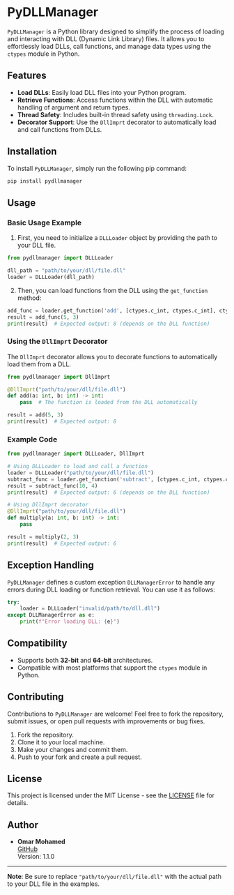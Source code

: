# PyDLLManager

`PyDLLManager` is a Python library designed to simplify the process of loading and interacting with DLL (Dynamic Link Library) files. It allows you to effortlessly load DLLs, call functions, and manage data types using the `ctypes` module in Python.

## Features

- **Load DLLs**: Easily load DLL files into your Python program.
- **Retrieve Functions**: Access functions within the DLL with automatic handling of argument and return types.
- **Thread Safety**: Includes built-in thread safety using `threading.Lock`.
- **Decorator Support**: Use the `DllImprt` decorator to automatically load and call functions from DLLs.

## Installation

To install `PyDLLManager`, simply run the following pip command:

```bash
pip install pydllmanager
```

## Usage

### Basic Usage Example

1. First, you need to initialize a `DLLLoader` object by providing the path to your DLL file.

```python
from pydllmanager import DLLLoader

dll_path = "path/to/your/dll/file.dll"
loader = DLLLoader(dll_path)
```

2. Then, you can load functions from the DLL using the `get_function` method:

```python
add_func = loader.get_function('add', [ctypes.c_int, ctypes.c_int], ctypes.c_int)
result = add_func(5, 3)
print(result)  # Expected output: 8 (depends on the DLL function)
```

### Using the `DllImprt` Decorator

The `DllImprt` decorator allows you to decorate functions to automatically load them from a DLL.

```python
from pydllmanager import DllImprt

@DllImprt("path/to/your/dll/file.dll")
def add(a: int, b: int) -> int:
    pass  # The function is loaded from the DLL automatically

result = add(5, 3)
print(result)  # Expected output: 8
```

### Example Code

```python
from pydllmanager import DLLLoader, DllImprt

# Using DLLLoader to load and call a function
loader = DLLLoader("path/to/your/dll/file.dll")
subtract_func = loader.get_function('subtract', [ctypes.c_int, ctypes.c_int], ctypes.c_int)
result = subtract_func(10, 4)
print(result)  # Expected output: 6 (depends on the DLL function)

# Using DllImprt decorator
@DllImprt("path/to/your/dll/file.dll")
def multiply(a: int, b: int) -> int:
    pass

result = multiply(2, 3)
print(result)  # Expected output: 6
```

## Exception Handling

`PyDLLManager` defines a custom exception `DLLManagerError` to handle any errors during DLL loading or function retrieval. You can use it as follows:

```python
try:
    loader = DLLLoader("invalid/path/to/dll.dll")
except DLLManagerError as e:
    print(f"Error loading DLL: {e}")
```

## Compatibility

- Supports both **32-bit** and **64-bit** architectures.
- Compatible with most platforms that support the `ctypes` module in Python.

## Contributing

Contributions to `PyDLLManager` are welcome! Feel free to fork the repository, submit issues, or open pull requests with improvements or bug fixes.

1. Fork the repository.
2. Clone it to your local machine.
3. Make your changes and commit them.
4. Push to your fork and create a pull request.

## License

This project is licensed under the MIT License - see the [LICENSE](LICENSE) file for details.

## Author

- **Omar Mohamed**  
  [GitHub](https://github.com/oar06g/PyDLLManager)  
  Version: 1.1.0

---

**Note**: Be sure to replace `"path/to/your/dll/file.dll"` with the actual path to your DLL file in the examples.